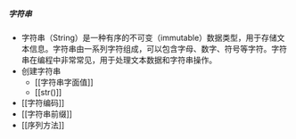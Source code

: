 ##### 字符串
- 字符串（String）是一种有序的不可变（immutable）数据类型，用于存储文本信息。字符串由一系列字符组成，可以包含字母、数字、符号等字符。字符串在编程中非常常见，用于处理文本数据和字符串操作。
- 创建字符串
	- [[字符串字面值]]
	- [[str()]]
- [[字符编码]]
- [[字符串前缀]]
- [[序列方法]]

